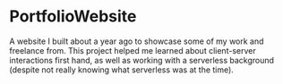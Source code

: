 # PortfolioWebsite
A website I built about a year ago to showcase some of my work and freelance from. This project helped me learned about client-server interactions first hand, as well as working with a serverless background (despite not really knowing what serverless was at the time).
